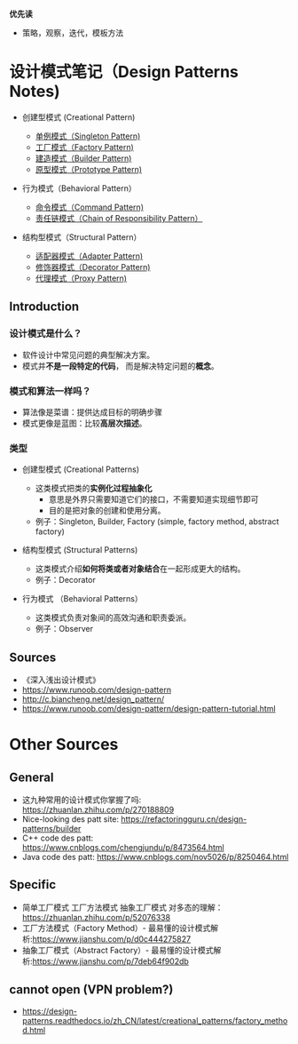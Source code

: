 **优先读**

- 策略，观察，迭代，模板方法

# 设计模式笔记（Design Patterns Notes)

- 创建型模式 (Creational Pattern)
  - [单例模式（Singleton Pattern)](./creational_patterns/singleton_pattern.md)
  - [工厂模式（Factory Pattern)](./creational_patterns/factory_pattern.md)
  - [建造模式（Builder Pattern)](./creational_patterns/builder_pattern.md)
  - [原型模式（Prototype Pattern)](./creational_patterns/prototype_pattern.md)

- 行为模式（Behavioral Pattern）
  - [命令模式（Command Pattern)](./behavioural_patterns/command_pattern.md)
   - [责任链模式（Chain of Responsibility Pattern）](./behavioural_patterns/chain_of_responsibility_pattern.md)

- 结构型模式（Structural Pattern）
  - [适配器模式（Adapter Pattern)](./structural_patterns/adapter_pattern.md)
  - [修饰器模式（Decorator Pattern)](./structural_patterns/decorator_pattern.md)
  - [代理模式（Proxy Pattern)](./structural_patterns/proxy_pattern.md)

## Introduction

### 设计模式是什么？

- 软件设计中常见问题的典型解决方案。
- 模式并**不是一段特定的代码**， 而是解决特定问题的**概念**。

### 模式和算法一样吗？

- 算法像是菜谱：提供达成目标的明确步骤
- 模式更像是蓝图：比较**高层次描述**。

### 类型

- 创建型模式 (Creational Patterns)
  - 这类模式把类的**实例化过程抽象化**
    - 意思是外界只需要知道它们的接口，不需要知道实现细节即可
    - 目的是把对象的创建和使用分离。
  - 例子：Singleton, Builder, Factory (simple, factory method, abstract factory)

- 结构型模式 (Structural Patterns)
  - 这类模式介绍**如何将类或者对象结合**在一起形成更大的结构。
  - 例子：Decorator

- 行为模式 （Behavioral Patterns）
  - 这类模式负责对象间的高效沟通和职责委派。
  - 例子：Observer

## Sources

- 《深入浅出设计模式》
- <https://www.runoob.com/design-pattern>
- <http://c.biancheng.net/design_pattern/>
- <https://www.runoob.com/design-pattern/design-pattern-tutorial.html>

# Other Sources

## General

- 这九种常用的设计模式你掌握了吗: <https://zhuanlan.zhihu.com/p/270188809>
- Nice-looking des patt site: <https://refactoringguru.cn/design-patterns/builder>
- C++ code des patt: <https://www.cnblogs.com/chengjundu/p/8473564.html>
- Java code des patt: <https://www.cnblogs.com/nov5026/p/8250464.html>

## Specific

- 简单工厂模式 工厂方法模式 抽象工厂模式 对多态的理解：<https://zhuanlan.zhihu.com/p/52076338>
- 工厂方法模式（Factory Method）- 最易懂的设计模式解析:<https://www.jianshu.com/p/d0c444275827>
- 抽象工厂模式（Abstract Factory）- 最易懂的设计模式解析:<https://www.jianshu.com/p/7deb64f902db>

## cannot open (VPN problem?)

- <https://design-patterns.readthedocs.io/zh_CN/latest/creational_patterns/factory_method.html>
